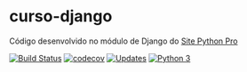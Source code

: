 # curso-django
Código desenvolvido no módulo de Django do [Site Python Pro](https://www.python.pro.br)

[![Build Status](https://travis-ci.org/wherculano/curso-django.svg?branch=master)](https://travis-ci.org/wherculano/curso-django)
[![codecov](https://codecov.io/gh/wherculano/curso-django/branch/master/graph/badge.svg)](https://codecov.io/gh/wherculano/curso-django)
[![Updates](https://pyup.io/repos/github/wherculano/curso-django/shield.svg)](https://pyup.io/repos/github/wherculano/curso-django/)
[![Python 3 ](https://pyup.io/repos/github/wherculano/curso-django/python-3-shield.svg)](https://pyup.io/repos/github/wherculano/curso-django/)
